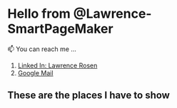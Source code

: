 <h1>Hello from  @Lawrence-SmartPageMaker</h1>
📫 You can reach me ...
<ol name='reaching me'>
  <li>
    <a href='linkedin.com/in/lawrence-rosen-412467156'>
      Linked In: Lawrence Rosen
    </a> 
  </li>
  <li>
    <a href="mailto:lawrenceusrwork@gmail.com">
      Google Mail
    </a>
  </li>
</ol>
<h2>These are the places I have to show</h2>


<!---
Lawrence-SmartPageMaker/Lawrence-SmartPageMaker is a ✨ special ✨ repository because its `README.md` (this file) appears on your GitHub profile.
You can click the Preview link to take a look at your changes.
--->
